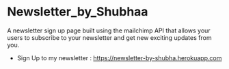 # Newsletter_by_Shubhaa
A newsletter sign up page built using the mailchimp API that allows your users to subscribe to your newsletter and get new exciting updates from you.
* Sign Up to my newsletter : https://newsletter-by-shubha.herokuapp.com
